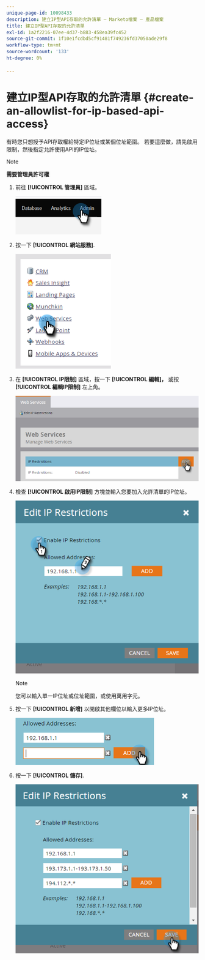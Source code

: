 ```yaml
---
unique-page-id: 10098433
description: 建立IP型API存取的允許清單 — Marketo檔案 — 產品檔案
title: 建立IP型API存取的允許清單
exl-id: 1a2f2216-07ee-4d37-b883-458ea39fc452
source-git-commit: 1f10e1fcdbd5cf91481f749236fd37050ade29f8
workflow-type: tm+mt
source-wordcount: '133'
ht-degree: 0%

---
```


# 建立IP型API存取的允許清單 {#create-an-allowlist-for-ip-based-api-access}

有時您只想授予API存取權給特定IP位址或某個位址範圍。 若要這麼做，請先啟用限制，然後指定允許使用API的IP位址。

>[!NOTE]
>
>**需要管理員許可權**

1. 前往 **[!UICONTROL 管理員]** 區域。

   ![](assets/create-an-allowlist-for-ip-based-api-access-1.png)

1. 按一下 **[!UICONTROL 網站服務]**.

   ![](assets/create-an-allowlist-for-ip-based-api-access-2.png)

1. 在 **[!UICONTROL IP限制]** 區域，按一下 **[!UICONTROL 編輯]，** 或按 **[!UICONTROL 編輯IP限制]** 左上角。

   ![](assets/create-an-allowlist-for-ip-based-api-access-3.png)

1. 檢查 **[!UICONTROL 啟用IP限制]** 方塊並輸入您要加入允許清單的IP位址。

   ![](assets/create-an-allowlist-for-ip-based-api-access-4.png)

   >[!NOTE]
   >
   >您可以輸入單一IP位址或位址範圍，或使用萬用字元。

1. 按一下 **[!UICONTROL 新增]** 以開啟其他欄位以輸入更多IP位址。

   ![](assets/create-an-allowlist-for-ip-based-api-access-5.png)

1. 按一下 **[!UICONTROL 儲存]**.

   ![](assets/create-an-allowlist-for-ip-based-api-access-6.png)
